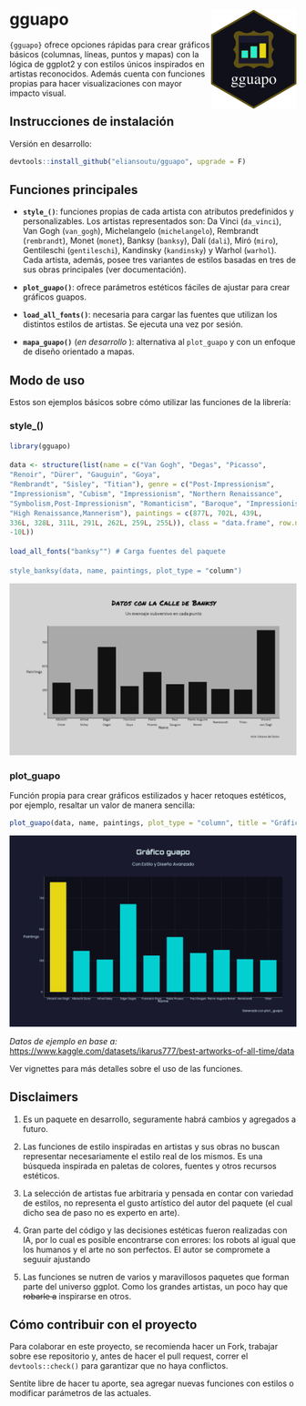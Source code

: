 
# gguapo <img src="man/figures/logo.png" align="right" width="150" />

`{gguapo}` ofrece opciones rápidas para crear gráficos básicos (columnas, líneas, puntos y mapas) con la lógica de ggplot2 y con estilos únicos inspirados en artistas reconocidos. Además cuenta con funciones propias para hacer visualizaciones con mayor impacto visual.

## Instrucciones de instalación

Versión en desarrollo:

``` r
devtools::install_github("eliansoutu/gguapo", upgrade = F)
```

## Funciones principales

-   **`style_()`**: funciones propias de cada artista con atributos predefinidos y personalizables. Los artistas representados son: Da Vinci (`da_vinci`), Van Gogh (`van_gogh`), Michelangelo (`michelangelo`), Rembrandt (`rembrandt`), Monet (`monet`), Banksy (`banksy`), Dalí (`dali`), Miró (`miro`), Gentileschi (`gentileschi`), Kandinsky (`kandinsky`) y Warhol (`warhol`). Cada artista, además, posee tres variantes de estilos basadas en tres de sus obras principales (ver documentación).

-   **`plot_guapo()`**: ofrece parámetros estéticos fáciles de ajustar para crear gráficos guapos.

-   **`load_all_fonts()`**: necesaria para cargar las fuentes que utilizan los distintos estilos de artistas. Se ejecuta una vez por sesión.

-   **`mapa_guapo()`** (*en desarrollo* ): alternativa al `plot_guapo` y con un enfoque de diseño orientado a mapas.

## Modo de uso

Estos son ejemplos básicos sobre cómo utilizar las funciones de la librería:

### style_()

``` r
library(gguapo)

data <- structure(list(name = c("Van Gogh", "Degas", "Picasso", 
"Renoir", "Dürer", "Gauguin", "Goya", 
"Rembrandt", "Sisley", "Titian"), genre = c("Post-Impressionism", 
"Impressionism", "Cubism", "Impressionism", "Northern Renaissance", 
"Symbolism,Post-Impressionism", "Romanticism", "Baroque", "Impressionism", 
"High Renaissance,Mannerism"), paintings = c(877L, 702L, 439L, 
336L, 328L, 311L, 291L, 262L, 259L, 255L)), class = "data.frame", row.names = c(NA, 
-10L))

load_all_fonts("banksy"") # Carga fuentes del paquete

style_banksy(data, name, paintings, plot_type = "column")

```
![](man/figures/banksy.png)

### plot_guapo

Función propia para crear gráficos estilizados y hacer retoques estéticos, por ejemplo, resaltar un valor de manera sencilla:

``` r
plot_guapo(data, name, paintings, plot_type = "column", title = "Gráfico guapo", dark_mode = T, highlight_values = c("Vincent van Gogh"))

```
![](man/figures/plot_guapo.png)

*Datos de ejemplo en base a:* https://www.kaggle.com/datasets/ikarus777/best-artworks-of-all-time/data

Ver vignettes para más detalles sobre el uso de las funciones.

## Disclaimers

1. Es un paquete en desarrollo, seguramente habrá cambios y agregados a futuro.

2. Las funciones de estilo inspiradas en artistas y sus obras no buscan representar necesariamente el estilo real de los mismos. Es una búsqueda inspirada en paletas de colores, fuentes y otros recursos estéticos.

3. La selección de artistas fue arbitraria y pensada en contar con variedad de estilos, no representa el gusto artístico del autor del paquete (el cual dicho sea de paso no es experto en arte). 

4. Gran parte del código y las decisiones estéticas fueron realizadas con IA, por lo cual es posible encontrarse con errores: los robots al igual que los humanos y el arte no son perfectos. El autor se compromete a seguuir ajustando

5. Las funciones se nutren de varios y maravillosos paquetes que forman parte del universo ggplot. Como los grandes artistas, un poco hay que ~~robarle a~~ inspirarse en otros.

## Cómo contribuir con el proyecto

Para colaborar en este proyecto, se recomienda hacer un Fork, trabajar
sobre ese repositorio y, antes de hacer el pull request, correr el
`devtools::check()` para garantizar que no haya conflictos.

Sentíte libre de hacer tu aporte, sea agregar nuevas funciones con estilos o modificar parámetros de las actuales.
